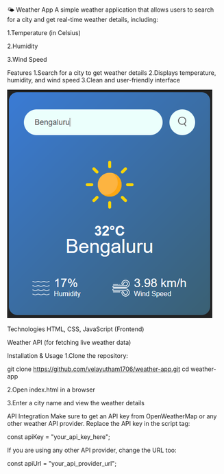 🌤 Weather App
A simple weather application that allows users to search for a city and get real-time weather details, including:

1.Temperature (in Celsius)

2.Humidity

3.Wind Speed

Features
1.Search for a city to get weather details
2.Displays temperature, humidity, and wind speed
3.Clean and user-friendly interface

![screenshot](./images/screenshot.png)

Technologies
HTML, CSS, JavaScript (Frontend)

Weather API (for fetching live weather data)

Installation & Usage
1.Clone the repository:

git clone https://github.com/velayutham1706/weather-app.git
cd weather-app

2.Open index.html in a browser

3.Enter a city name and view the weather details

API Integration
Make sure to get an API key from OpenWeatherMap or any other weather API provider. Replace the API key in the script tag:

const apiKey = "your_api_key_here";

If you are using any other API provider, change the URL too:

const apiUrl = "your_api_provider_url";
